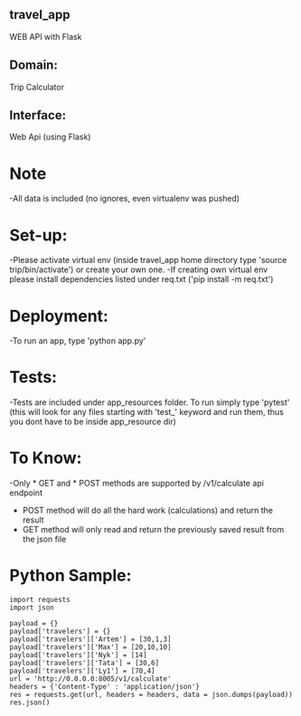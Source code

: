 ## travel_app
WEB API with Flask

## Domain:
Trip Calculator
## Interface:
Web Api (using Flask)

# Note
-All data is included (no ignores, even virtualenv was pushed)
# Set-up:
-Please activate virtual env (inside travel_app home directory type 'source trip/bin/activate') or create your own one.
-If creating own virtual env please install dependencies listed under req.txt ('pip install -m req.txt')

# Deployment:
-To run an app, type 'python app.py'

# Tests:
-Tests are included under app_resources folder. To run simply type 'pytest' (this will look for any files starting with 'test_' keyword and run them, thus you dont have to be inside app_resource dir)  

# To Know:
-Only * GET and * POST methods are supported by /v1/calculate api endpoint
* POST method will do all the hard work (calculations) and return the result
* GET method will only read and return the previously saved result from the json file

# Python Sample:
    import requests
    import json
    
    payload = {}
    payload['travelers'] = {}
    payload['travelers']['Artem'] = [30,1,3]
    payload['travelers']['Max'] = [20,10,10]
    payload['travelers']['Nyk'] = [14]
    payload['travelers']['Tata'] = [30,6]
    payload['travelers']['Ly1'] = [70,4]
    url = 'http://0.0.0.0:8005/v1/calculate'
    headers = {'Content-Type' : 'application/json'}
    res = requests.get(url, headers = headers, data = json.dumps(payload))
    res.json()
    

